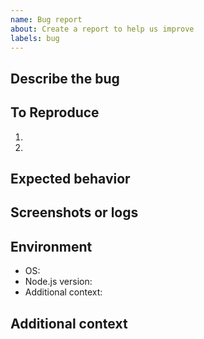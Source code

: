 ```yaml
---
name: Bug report
about: Create a report to help us improve
labels: bug
---
```


## Describe the bug

## To Reproduce

1.
2.

## Expected behavior

## Screenshots or logs

## Environment

- OS:
- Node.js version:
- Additional context:

## Additional context
